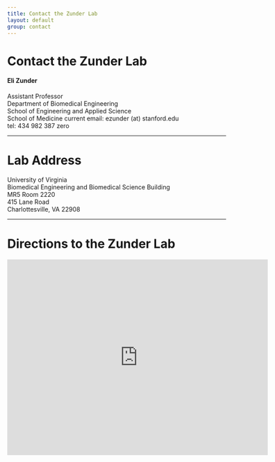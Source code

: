 ```yaml
---
title: Contact the Zunder Lab
layout: default
group: contact
---
```


# Contact the Zunder Lab


<div class="row">

<div class="col-md-4">

  <h4>Eli Zunder</h4>
  Assistant Professor  <br>
  Department of Biomedical Engineering  <br>
  School of Engineering and Applied Science  <br>
  School of Medicine
  current email: ezunder (at) stanford.edu <br>
  tel: 434 982 387 zero

</div>

</div>

***
# Lab Address

<div class="row">

<div class="col-md-4">

University of Virginia<br>
Biomedical Engineering and Biomedical Science Building<br>
MR5 Room 2220<br>
415 Lane Road<br>
Charlottesville, VA 22908

</div>

</div>

***
# Directions to the Zunder Lab

<div class="google-maps">
	<iframe src="https://www.google.com/maps/embed?pb=!1m18!1m12!1m3!1d785.6757358486628!2d-78.5006906!3d38.0307042!2m3!1f0!2f0!3f0!3m2!1i1024!2i768!4f13.1!3m3!1m2!1s0x89b38646d08e10dd%3A0xeb07925bcac4e88f!2sMedical+Research+Buildings!5e0!3m2!1sen!2sus!4v1437681667509" width="600" height="450" frameborder="0" style="border:0" allowfullscreen></iframe>
</div>